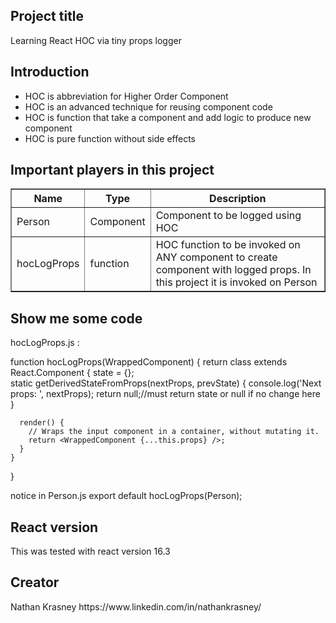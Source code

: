 <!DOCTYPE html>
<html>
<head>
  <meta charset="utf-8">
  <meta name="viewport" content="width=device-width">
  <title>JS Bin</title>
</head>
<body>
  <h2>Project title</h2>
    Learning React HOC via tiny props logger 
  
  <h2>Introduction</h2>
    <ul>
      <li>HOC is abbreviation for Higher Order Component</li>
      <li>HOC is an advanced technique for reusing component code</li>
      <li>HOC is function that take a component and add logic to produce new component</li>
      <li>HOC is pure function without side effects</li>
    </ul>

  <h2>Important players in this project</h2>
  <table border=1>
  <tr>
    <th>Name</th>
    <th>Type</th>
    <th>Description</th> 
  </tr>
  <tr>
    <td>Person</td>
    <td>Component</td> 
    <td>Component to be logged using HOC</td> 
  </tr>
  <tr>
    <td>hocLogProps</td>
    <td>function</td> 
    <td>HOC function to be invoked on ANY component to create component with logged props. In this project it is invoked on Person</td> 
  </tr>
</table>
  
  <h2>Show me some code</h2>
  hocLogProps.js : 
  
  function hocLogProps(WrappedComponent) {
    return class extends React.Component {
      state = {};        
      static getDerivedStateFromProps(nextProps, prevState)
      {
        console.log('Next props: ', nextProps);
        return null;//must return state or null if no change here
      }

      render() {
        // Wraps the input component in a container, without mutating it.
        return <WrappedComponent {...this.props} />;
      }
    }
  }

    
  notice in Person.js
  export default hocLogProps(Person);
  
  
  <h2>React version</h2>
    This was tested with react version 16.3
  
  <h2>Creator</h2>
  Nathan Krasney
  https://www.linkedin.com/in/nathankrasney/
  
</body>
</html>